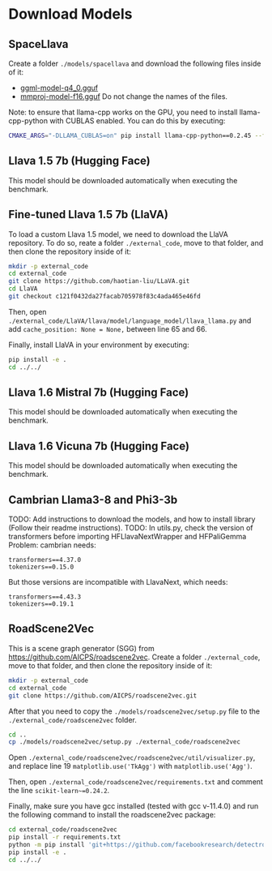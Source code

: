 # Download Models

## SpaceLlava
Create a folder `./models/spacellava` and download the following files inside of it:
- [ggml-model-q4_0.gguf](https://huggingface.co/remyxai/SpaceLLaVA/blob/main/ggml-model-q4_0.gguf)
- [mmproj-model-f16.gguf](https://huggingface.co/remyxai/SpaceLLaVA/blob/main/mmproj-model-f16.gguf)
Do not change the names of the files.

Note: to ensure that llama-cpp works on the GPU, you need to install llama-cpp-python with CUBLAS enabled. You can do this by executing:
```bash
CMAKE_ARGS="-DLLAMA_CUBLAS=on" pip install llama-cpp-python==0.2.45 --force-reinstall --no-cache-dir
```

## Llava 1.5 7b (Hugging Face)
This model should be downloaded automatically when executing the benchmark.

## Fine-tuned Llava 1.5 7b (LlaVA)
To load a custom Llava 1.5 model, we need to download the LlaVA repository. To do so, reate a folder `./external_code`, move to that folder, and then clone the repository inside of it:
```bash
mkdir -p external_code
cd external_code
git clone https://github.com/haotian-liu/LLaVA.git
cd LlaVA
git checkout c121f0432da27facab705978f83c4ada465e46fd
```

Then, open `./external_code/LlaVA/llava/model/language_model/llava_llama.py` and add `cache_position: None = None,` between line 65 and 66.

Finally, install LlaVA in your environment by executing:
```bash
pip install -e .
cd ../../
```

## Llava 1.6 Mistral 7b (Hugging Face)
This model should be downloaded automatically when executing the benchmark.

## Llava 1.6 Vicuna 7b (Hugging Face)
This model should be downloaded automatically when executing the benchmark.

## Cambrian Llama3-8 and Phi3-3b
TODO: Add instructions to download the models, and how to install library (Follow their readme instructions).
TODO: In utils.py, check the version of transformers before importing HFLlavaNextWrapper and HFPaliGemma
Problem: cambrian needs:
```
transformers==4.37.0
tokenizers==0.15.0
```
But those versions are incompatible with LlavaNext, which needs:
```
transformers==4.43.3
tokenizers==0.19.1
```

## RoadScene2Vec
This is a scene graph generator (SGG) from https://github.com/AICPS/roadscene2vec.
Create a folder `./external_code`, move to that folder, and then clone the repository inside of it:
```bash
mkdir -p external_code
cd external_code
git clone https://github.com/AICPS/roadscene2vec.git
```
After that you need to copy the `./models/roadscene2vec/setup.py` file to the `./external_code/roadscene2vec` folder.
```bash
cd ..
cp ./models/roadscene2vec/setup.py ./external_code/roadscene2vec
```
Open `./external_code/roadscene2vec/roadscene2vec/util/visualizer.py`, and replace line 19 `matplotlib.use('TkAgg')` with `matplotlib.use('Agg')`.

Then, open `./external_code/roadscene2vec/requirements.txt` and comment the line `scikit-learn~=0.24.2`.

Finally, make sure you have gcc installed (tested with gcc v-11.4.0) and run the following command to install the roadscene2vec package:
```bash
cd external_code/roadscene2vec
pip install -r requirements.txt
python -m pip install 'git+https://github.com/facebookresearch/detectron2.git'
pip install -e .
cd ../../
```